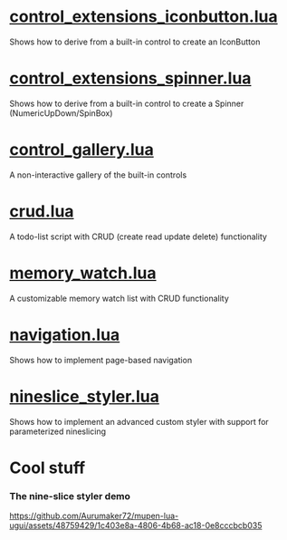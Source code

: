 # [control_extensions_iconbutton.lua](https://github.com/Aurumaker72/mupen-lua-ugui/blob/main/demos/control_extensions_iconbutton.lua)
Shows how to derive from a built-in control to create an IconButton

# [control_extensions_spinner.lua](https://github.com/Aurumaker72/mupen-lua-ugui/blob/main/demos/control_extensions_spinner.lua)
Shows how to derive from a built-in control to create a Spinner (NumericUpDown/SpinBox)

# [control_gallery.lua](https://github.com/Aurumaker72/mupen-lua-ugui/blob/main/demos/control_gallery.lua)
A non-interactive gallery of the built-in controls
# [crud.lua](https://github.com/Aurumaker72/mupen-lua-ugui/blob/main/demos/crud.lua)
A todo-list script with CRUD (create read update delete) functionality

# [memory_watch.lua](https://github.com/Aurumaker72/mupen-lua-ugui/blob/main/demos/memory_watch.lua)
A customizable memory watch list with CRUD functionality

# [navigation.lua](https://github.com/Aurumaker72/mupen-lua-ugui/blob/main/demos/navigation.lua)
Shows how to implement page-based navigation

# [nineslice_styler.lua](https://github.com/Aurumaker72/mupen-lua-ugui/blob/main/demos/nineslice_styler.lua)
Shows how to implement an advanced custom styler with support for parameterized nineslicing

# Cool stuff

### The nine-slice styler demo
https://github.com/Aurumaker72/mupen-lua-ugui/assets/48759429/1c403e8a-4806-4b68-ac18-0e8cccbcb035

